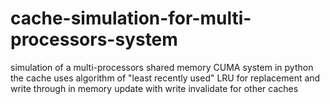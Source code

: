 # cache-simulation-for-multi-processors-system
simulation of a multi-processors shared memory CUMA system in python the cache uses algorithm of  "least recently used" LRU for replacement and write through in memory update with write invalidate for other caches  
